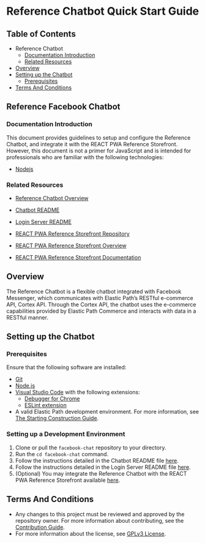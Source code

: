 # Reference Chatbot Quick Start Guide

## Table of Contents

  * Reference Chatbot
      * [Documentation Introduction](#documentation-introduction)
      * [Related Resources](#related-resources)
  * [Overview](#overview)
  * [Setting up the Chatbot](#setting-up-the-chatbot)
      * [Prerequisites](#prerequisites)
  * [Terms And Conditions](#terms-and-conditions)

## Reference Facebook Chatbot

### Documentation Introduction

This document provides guidelines to setup and configure the Reference Chatbot, and integrate it with the REACT PWA Reference Storefront. However, this document is not a primer for JavaScript and is intended for professionals who are familiar with the following technologies:

  * [Nodejs](https://nodejs.org/en/)

### Related Resources

- [Reference Chatbot Overview](https://developers.elasticpath.com/reference-experiences)
- [Chatbot README](chatbot/README.md)
- [Login Server README](login/README.md)

- [REACT PWA Reference Storefront Repository](https://github.com/elasticpath/react-pwa-reference-storefront/)
- [REACT PWA Reference Storefront Overview](https://developers.elasticpath.com/reference-experiences)
- [REACT PWA Reference Storefront Documentation](https://elasticpath.github.io/react-pwa-reference-storefront/)

## Overview

The Reference Chatbot is a flexible chatbot integrated with Facebook Messenger, which communicates with Elastic Path’s RESTful e-commerce API, Cortex API. Through the Cortex API, the chatbot uses the e-commerce capabilities provided by Elastic Path Commerce and interacts with data in a RESTful manner.

## Setting up the Chatbot

### Prerequisites

Ensure that the following software are installed:

* [Git](https://git-scm.com/downloads)
* [Node.js](https://nodejs.org/en/download/)
* [Visual Studio Code](https://code.visualstudio.com/) with the following extensions:<br/>
    * [Debugger for Chrome](https://marketplace.visualstudio.com/items?itemName=msjsdiag.debugger-for-chrome)<br/>
    * [ESLint extension](https://marketplace.visualstudio.com/items?itemName=dbaeumer.vscode-eslint)<br/>
* A valid Elastic Path development environment. For more information, see
[The Starting Construction Guide](https://developers.elasticpath.com/commerce/construction-home).

### Setting up a Development Environment

1. Clone or pull the `facebook-chat` repository to your directory.
2. Run the `cd facebook-chat` command.
3. Follow the instructions detailed in the Chatbot README file [here](chatbot/README.md).
4. Follow the instructions detailed in the Login Server README file [here](login/README.md).
5. (Optional) You may integrate the Reference Chatbot with the REACT PWA Reference Storefront available [here](https://github.com/elasticpath/react-pwa-reference-storefront/).

## Terms And Conditions

- Any changes to this project must be reviewed and approved by the repository owner. For more information about contributing, see the [Contribution Guide](https://github.com/elasticpath/facebook-chat/blob/master/.github/CONTRIBUTING.md).
- For more information about the license, see [GPLv3 License](https://github.com/elasticpath/facebook-chat/blob/master/LICENSE).
